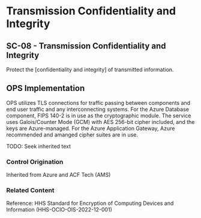 # Transmission Confidentiality and Integrity
## SC-08 - Transmission Confidentiality and Integrity

Protect the [confidentiality and integrity] of transmitted information.

## OPS Implementation

OPS utilizes TLS connections for traffic passing between components and end user traffic and any interconnecting systems. For the Azure Database component, FIPS 140-2 is in use as the cryptographic module. The service uses Galois/Counter Mode (GCM) with AES 256-bit cipher included, and the keys are Azure-managed. For the Azure Application Gateway, Azure recommended and amanged cipher suites are in use.

TODO: Seek inherited text

### Control Origination

Inherited from Azure and ACF Tech (AMS)

### Related Content

Reference: HHS Standard for Encryption of Computing Devices and Information (HHS-OCIO-OIS-2022-12-001)
